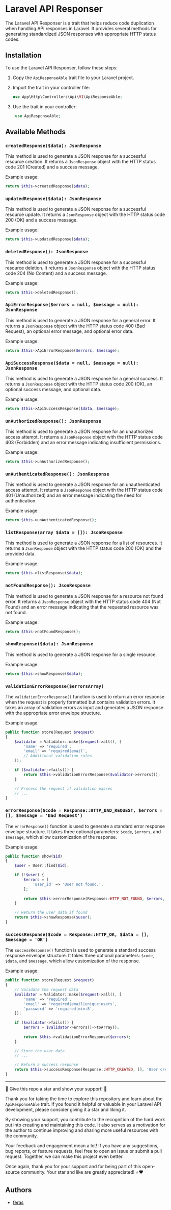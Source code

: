 # Laravel API Responser

The Laravel API Responser is a trait that helps reduce code duplication when handling API responses in Laravel. It provides several methods for generating standardized JSON responses with appropriate HTTP status codes.

## Installation

To use the Laravel API Responser, follow these steps:

1. Copy the `ApiResponseAble` trait file to your Laravel project.
2. Import the trait in your controller file:

   ```php
   use App\Http\Controllers\Api\V1\ApiResponseAble;
	```
3. Use the trait in your controller:
	 
	 ```php
	  use ApiResponseAble;
	```
## Available Methods

### `createdResponse($data): JsonResponse`

This method is used to generate a JSON response for a successful resource creation. It returns a `JsonResponse` object with the HTTP status code 201 (Created) and a success message.

Example usage:

```php
return $this->createdResponse($data);
```

### `updatedResponse($data): JsonResponse`

This method is used to generate a JSON response for a successful resource update. It returns a `JsonResponse` object with the HTTP status code 200 (OK) and a success message.

Example usage:

```php
return $this->updatedResponse($data);
```

### `deletedResponse(): JsonResponse`

This method is used to generate a JSON response for a successful resource deletion. It returns a `JsonResponse` object with the HTTP status code 204 (No Content) and a success message.

Example usage:

```php
return $this->deletedResponse();
```

### `ApiErrorResponse($errors = null, $message = null): JsonResponse`

This method is used to generate a JSON response for a general error. It returns a `JsonResponse` object with the HTTP status code 400 (Bad Request), an optional error message, and optional error data.

Example usage:

```php
return $this->ApiErrorResponse($errors, $message);
```

### `ApiSuccessResponse($data = null, $message = null): JsonResponse`

This method is used to generate a JSON response for a general success. It returns a `JsonResponse` object with the HTTP status code 200 (OK), an optional success message, and optional data.

Example usage:
```php
return $this->ApiSuccessResponse($data, $message);
```

### `unAuthorizedResponse(): JsonResponse`

This method is used to generate a JSON response for an unauthorized access attempt. It returns a `JsonResponse` object with the HTTP status code 403 (Forbidden) and an error message indicating insufficient permissions.

Example usage:
```php
return $this->unAuthorizedResponse();
```

### `unAuthenticatedResponse(): JsonResponse`

This method is used to generate a JSON response for an unauthenticated access attempt. It returns a `JsonResponse` object with the HTTP status code 401 (Unauthorized) and an error message indicating the need for authentication.

Example usage:

```php
return $this->unAuthenticatedResponse();
```

### `listResponse(array $data = []): JsonResponse`

This method is used to generate a JSON response for a list of resources. It returns a `JsonResponse` object with the HTTP status code 200 (OK) and the provided data.

Example usage:

```php
return $this->listResponse($data);
```

### `notFoundResponse(): JsonResponse`

This method is used to generate a JSON response for a resource not found error. It returns a `JsonResponse` object with the HTTP status code 404 (Not Found) and an error message indicating that the requested resource was not found.

Example usage:

```php
return $this->notFoundResponse();
```

### `showResponse($data): JsonResponse`

This method is used to generate a JSON response for a single resource.

Example usage:

```php
return $this->showResponse($data);
```

### `validationErrorResponse($errorsArray)`

The `validationErrorResponse()` function is used to return an error response when the request is properly formatted but contains validation errors. It takes an array of validation errors as input and generates a JSON response with the appropriate error envelope structure.

Example usage:

```php
public function store(Request $request)
{
    $validator = Validator::make($request->all(), [
        'name' => 'required',
        'email' => 'required|email',
        // Additional validation rules
    ]);

    if ($validator->fails()) {
        return $this->validationErrorResponse($validator->errors());
    }

    // Process the request if validation passes
    // ...
}
```

### `errorResponse($code = Response::HTTP_BAD_REQUEST, $errors = [], $message = 'Bad Request')`

The `errorResponse()` function is  used to generate a standard error response envelope structure. It takes three optional parameters: `$code`, `$errors`, and `$message`, which allow customization of the response.

Example usage:

```php
public function show($id)
{
    $user = User::find($id);

    if (!$user) {
        $errors = [
            'user_id' => 'User not found.',
        ];
        
        return $this->errorResponse(Response::HTTP_NOT_FOUND, $errors, 'User Not Found');
    }

    // Return the user data if found
    return $this->showResponse($user);
}
```

### `successResponse($code = Response::HTTP_OK, $data = [], $message = 'OK')`

The `successResponse()` function is used to generate a standard success response envelope structure. It takes three optional parameters: `$code`, `$data`, and `$message`, which allow customization of the response.

Example usage:
```php
public function store(Request $request)
{
    // Validate the request data
    $validator = Validator::make($request->all(), [
        'name' => 'required',
        'email' => 'required|email|unique:users',
        'password' => 'required|min:8',
    ]);

    if ($validator->fails()) {
        $errors = $validator->errors()->toArray();
        
        return $this->validationErrorResponse($errors);
    }

    // Store the user data
    // ...

    // Return a success response
    return $this->successResponse(Response::HTTP_CREATED, [], 'User created successfully.');
}
```

---
🌟 Give this repo a star and show your support! 🌟

Thank you for taking the time to explore this repository and learn about the `ApiResponseAble` trait. If you found it helpful or valuable in your Laravel API development, please consider giving it a star and liking it.

By showing your support, you contribute to the recognition of the hard work put into creating and maintaining this code. It also serves as a motivation for the author to continue improving and sharing more useful resources with the community.

Your feedback and engagement mean a lot! If you have any suggestions, bug reports, or feature requests, feel free to open an issue or submit a pull request. Together, we can make this project even better.

Once again, thank you for your support and for being part of this open-source community. Your star and like are greatly appreciated! ⭐❤️


## Authors

-   [feras](mailto:feras.bbm@gmail.com)
